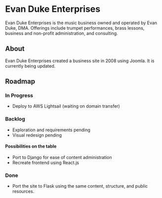 # Evan Duke Enterprises

Evan Duke Enterprises is the music business owned and operated by Evan Duke, DMA. Offerings include
trumpet performances, brass lessons, business and non-profit administration, and consulting.

## About

Evan Duke Enterprises created a business site in 2008 using Joomla. It is currently being updated.

## Roadmap

### In Progress

- Deploy to AWS Lightsail (waiting on domain transfer)

### Backlog

- Exploration and requirements pending
- Visual redesign pending

#### Possibilities on the table

- Port to Django for ease of content administration
- Recreate frontend using React.js

### Done

- Port the site to Flask using the same content, structure, and public resources.
